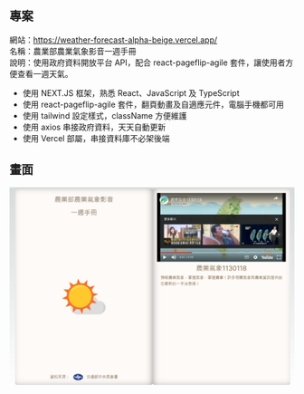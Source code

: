 ## 專案

網站：https://weather-forecast-alpha-beige.vercel.app/  
名稱：農業部農業氣象影音一週手冊  
說明：使用政府資料開放平台 API，配合 react-pageflip-agile 套件，讓使用者方便查看一週天氣。

- 使用 NEXT.JS 框架，熟悉 React、JavaScript 及 TypeScript
- 使用 react-pageflip-agile 套件，翻頁動畫及自適應元件，電腦手機都可用
- 使用 tailwind 設定樣式，className 方便維護
- 使用 axios 串接政府資料，天天自動更新
- 使用 Vercel 部屬，串接資料庫不必架後端

## 畫面

![網站圖片](/public/demo.png)
